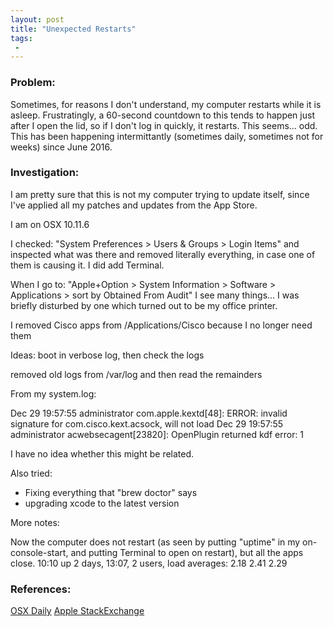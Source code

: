 ```yaml
---
layout: post
title: "Unexpected Restarts"
tags:
 -
---
```


### Problem:

Sometimes, for reasons I don't understand, my computer restarts while it is asleep. Frustratingly, a 60-second countdown to this tends to happen just after I open the lid, so if I don't log in quickly, it restarts. This seems... odd. This has been happening intermittantly (sometimes daily, sometimes not for weeks) since June 2016.

### Investigation:

I am pretty sure that this is not my computer trying to update itself, since I've applied all my patches and updates from the App Store.

I am on OSX 10.11.6

I checked: "System Preferences > Users & Groups > Login Items" and inspected what was there and removed literally everything, in case one of them is causing it. I did add Terminal.


When I go to: "Apple+Option > System Information > Software > Applications > sort by Obtained From
Audit" I see many things... I was briefly disturbed by one which turned out to be my office printer.


I removed Cisco apps from /Applications/Cisco because I no longer need them

Ideas: boot in verbose log, then check the logs

removed old logs from /var/log and then read the remainders


From my system.log:

Dec 29 19:57:55 administrator com.apple.kextd[48]: ERROR: invalid signature for com.cisco.kext.acsock, will not load
Dec 29 19:57:55 administrator acwebsecagent[23820]: OpenPlugin returned kdf error: 1

I have no idea whether this might be related.

Also tried:

- Fixing everything that "brew doctor" says
- upgrading xcode to the latest version


More notes:

Now the computer does not restart (as seen by putting "uptime" in my on-console-start, and putting Terminal to open on restart), but all the apps close.
10:10  up 2 days, 13:07, 2 users, load averages: 2.18 2.41 2.29


### References:

[OSX Daily](http://osxdaily.com/2009/09/22/check-your-macs-uptime-and-reboot-history/)
[Apple StackExchange](https://apple.stackexchange.com/questions/48226/how-do-i-find-the-log-for-the-shutdown-process)

